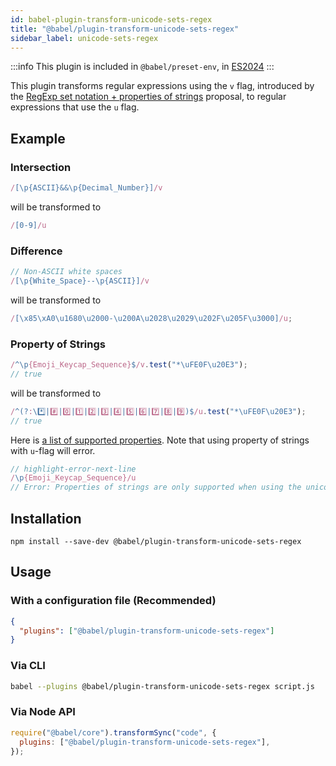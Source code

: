 ```yaml
---
id: babel-plugin-transform-unicode-sets-regex
title: "@babel/plugin-transform-unicode-sets-regex"
sidebar_label: unicode-sets-regex
---
```


:::info
This plugin is included in `@babel/preset-env`, in [ES2024](https://github.com/tc39/proposals/blob/master/finished-proposals.md)
:::

This plugin transforms regular expressions using the `v` flag, introduced by the [RegExp set notation + properties of strings](https://github.com/tc39/proposal-regexp-set-notation) proposal, to regular expressions that use the `u` flag.

## Example

### Intersection
```js title="input.js"
/[\p{ASCII}&&\p{Decimal_Number}]/v
```

will be transformed to

```js title="output.js"
/[0-9]/u
```

### Difference
```js title="input.js"
// Non-ASCII white spaces
/[\p{White_Space}--\p{ASCII}]/v
```

will be transformed to

```js title="output.js"
/[\x85\xA0\u1680\u2000-\u200A\u2028\u2029\u202F\u205F\u3000]/u;
```

### Property of Strings
```js title="input.js"
/^\p{Emoji_Keycap_Sequence}$/v.test("*\uFE0F\u20E3");
// true
```

will be transformed to

```js title="output.js"
/^(?:\*️⃣|#️⃣|0️⃣|1️⃣|2️⃣|3️⃣|4️⃣|5️⃣|6️⃣|7️⃣|8️⃣|9️⃣)$/u.test("*\uFE0F\u20E3");
// true
```

Here is [a list of supported properties](https://github.com/tc39/proposal-regexp-unicode-sequence-properties#proposed-solution). Note that using property of strings with `u`-flag will error.
```js title="input.js"
// highlight-error-next-line
/\p{Emoji_Keycap_Sequence}/u
// Error: Properties of strings are only supported when using the unicodeSets (v) flag.
```

## Installation

```shell npm2yarn
npm install --save-dev @babel/plugin-transform-unicode-sets-regex
```

## Usage

### With a configuration file (Recommended)

```json title="babel.config.json"
{
  "plugins": ["@babel/plugin-transform-unicode-sets-regex"]
}
```

### Via CLI

```sh title="Shell"
babel --plugins @babel/plugin-transform-unicode-sets-regex script.js
```

### Via Node API

```js title="JavaScript"
require("@babel/core").transformSync("code", {
  plugins: ["@babel/plugin-transform-unicode-sets-regex"],
});
```
